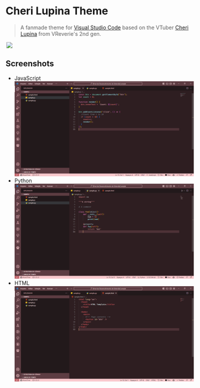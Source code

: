 # Cheri Lupina Theme

> A fanmade theme for [Visual Studio Code](https://code.visualstudio.com) based on the VTuber [Cheri Lupina](https://www.youtube.com/@CheriLupina) from VReverie's 2nd gen.

<img style="display: block; margin-left: auto; margin-right: auto;" width="500px" src="https://github.com/gabrielgoncalveso/cheri-lupina-theme/assets/79107436/08255842-1384-4c88-8252-71eb496e6c03" />

## Screenshots
- JavaScript
![screenshot](./assets/screenshots/sample-theme-js.png)
- Python
![screenshot](./assets/screenshots/sample-theme-py.png)
- HTML
![screenshot](./assets/screenshots/sample-theme-html.png)
